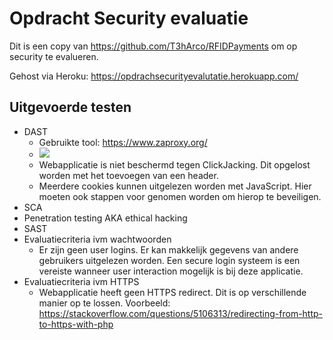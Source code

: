 # Opdracht Security evaluatie
Dit is een copy van https://github.com/T3hArco/RFIDPayments om op security te evalueren.

Gehost via Heroku: https://opdrachsecurityevalutatie.herokuapp.com/

## Uitgevoerde testen
 - DAST
     - Gebruikte tool: https://www.zaproxy.org/
     - <img src="https://cdn.discordapp.com/attachments/649230019817635854/1013015643827744788/unknown.png"/>
     - Webapplicatie is niet beschermd tegen ClickJacking. Dit opgelost worden met het toevoegen van een header.
     - Meerdere cookies kunnen uitgelezen worden met JavaScript. Hier moeten ook stappen voor genomen worden om hierop te beveiligen.
 - SCA
 - Penetration testing AKA ethical hacking
 - SAST
 - Evaluatiecriteria ivm wachtwoorden
     - Er zijn geen user logins. Er kan makkelijk gegevens van andere gebruikers uitgelezen worden. Een secure login systeem is een vereiste wanneer user interaction    mogelijk is bij deze applicatie.
 - Evaluatiecriteria ivm HTTPS
     - Webapplicatie heeft geen HTTPS redirect. Dit is op verschillende manier op te lossen. Voorbeeld: https://stackoverflow.com/questions/5106313/redirecting-from-http-to-https-with-php
